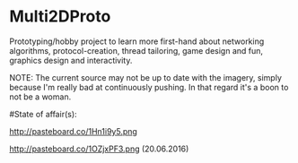 # Multi2DProto

Prototyping/hobby project to learn more first-hand about networking algorithms, protocol-creation, thread tailoring, game design and fun, graphics design and interactivity.



NOTE: The current source may not be up to date with the imagery, simply because I'm really bad at continuously pushing. In that regard it's a boon to not be a woman.

#State of affair(s):

http://pasteboard.co/1Hn1i9y5.png

http://pasteboard.co/1OZjxPF3.png (20.06.2016)
